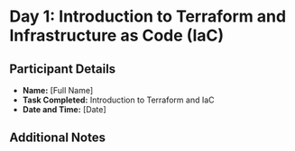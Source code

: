 # Day 1: Introduction to Terraform and Infrastructure as Code (IaC)

## Participant Details
- **Name:** [Full Name]
- **Task Completed:** Introduction to Terraform and IaC
- **Date and Time:** [Date]

## Additional Notes


